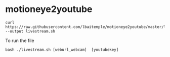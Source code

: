 # motioneye2youtube
```
curl https://raw.githubusercontent.com/lbaitemple/motioneye2youtube/master/livestream.sh --output livestream.sh
```
To run the file
```
bash ./livestream.sh [weburl_webcam]  [youtubekey]
```
